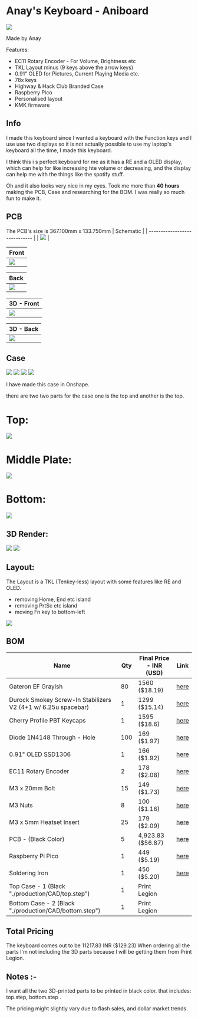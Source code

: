 # Anay's Keyboard - Aniboard

![](images/new_3d_front.png)

Made by Anay

Features:

- EC11 Rotary Encoder - For Volume, Brightness etc
- TKL Layout minus (9 keys above the arrow keys)
- 0.91" OLED for Pictures, Current Playing Media etc.
- 78x keys
- Highway & Hack Club Branded Case
- Raspberry Pico
- Personalised layout
- KMK firmware

## Info

I made this keyboard since I wanted a keyboard with the Function keys and I use use two displays so it is not actually possible to use my laptop's keyboard all the time, I made this keyboard.

I think this i s perfect keyboard for me as it has a RE and a OLED display, which can help for like increasing hte volume or decreasing, and the display can help me with the things like the spotify stuff.

Oh and it also looks very nice in my eyes. Took me more than **40 hours** making the PCB, Case and researching for the BOM. I was really so much fun to make it.

## PCB

The PCB's size is 367.100mm x 133.750mm
| Schematic                     |
| ----------------------------- |
| ![](images/sch.png) |

| Front                     |
| ------------------------- |
| ![](images/pcb_front.png) |

| Back                     |
| ------------------------ |
| ![](images/pcb_back.png) |

| 3D - Front                   |
| ---------------------------- |
| ![](images/new_3d_front.png) |

| 3D - Back                   |
| --------------------------- |
| ![](images/3d_back.png) |

## Case

  ![](assets/Case/top.png)
  ![](assets/Case/middle_plate.png)
  ![](assets/Case/bottom.png)
  ![](assets/Case/assembled.png)

I have made this case in Onshape.

there are two two parts for the case one is the top and another is the top.

# Top:

![](images/case_top.png)

# Middle Plate:

![](images/plate.png)

# Bottom:

![](images/Case/cae_bottom.png)

## 3D Render:

![](images/3dcase_front.png)
![](images/3dcase_bottom.png)

## Layout:

The Layout is a TKL (Tenkey-less) layout with some features like RE and OLED.

- removing Home, End etc island
- removing PrtSc etc island
- moving Fn key to bottom-left

![](images/layout.png)

## BOM

| Name                                                          | Qty | Final Price - INR (USD) | Link                                                                                                                        |
| ------------------------------------------------------------- | --- | ----------------------- | ----------------------------------------------------------------------------------------------------------                  |
| Gateron EF Grayish                                            | 80  | 1560 ($18.19)           | [here](https://neomacro.in/products/gateron-ef-grayish)                                                                     |
| Durock Smokey Screw-In Stabilizers V2 (4+1 w/ 6.25u spacebar) | 1   | 1299 ($15.14)           | [here](https://stackskb.com/store/durock-smokey-screw-in-stabilizers-v2/)                                                   |
| Cherry Profile PBT Keycaps                                    | 1   | 1595 ($18.6)            | [here](https://stackskb.com/store/veekos-gradient-keycaps-cherry-profile-135-keys)                                          |
| Diode 1N4148 Through - Hole                                   | 100 | 169 ($1.97)             | [here](https://amzn.in/d/j3eLvoh)                                                                                           |
| 0.91" OLED SSD1306                                            | 1   | 166 ($1.92)             | [here](https://amzn.in/d/3cISYEV)                                                                                           |
| EC11 Rotary Encoder                                           | 2   | 178 ($2.08)             | [here](https://amzn.in/d/hVRxzij)                                                                                           |
| M3 x 20mm Bolt                                                | 15  | 149 ($1.73)             | [here](https://amzn.in/d/8GRQWAB)                                                                                           |
| M3 Nuts                                                       | 8   | 100 ($1.16)             | [here](https://amzn.in/d/7UQtsm8)                                                                                           |
| M3 x 5mm Heatset Insert                                       | 25  | 179 ($2.09)             | [here](https://amzn.in/d/ixybuAc)                                                                                           |
| PCB - (Black Color)                                           | 5   | 4,923.83 ($56.87)       | [here](https://hc-cdn.hel1.your-objectstorage.com/s/v3/74e4c45af47010a7cc1c4b92517cf708e2c89ca2_swappy-20250622-232946.png) |
| Raspberry Pi Pico                                             | 1   | 449 ($5.19)             | [here](http://amazon.in/Raspberry-Pi-Headers-Soldered-Micro/dp/B08WPNM7JB/ref=sr_1_2?sr=8-2)                                |
| Soldering Iron                                                | 1   | 450 ($5.20)             | [here](https://www.amazon.in/INDITRUST-Soldering-adjustable-Temperature-Controlled/dp/B0DP7GJ5YK/ref=sr_1_9?sr=8-9)         |
| Top Case - 1 (Black "./production/CAD/top.step")              | 1   | Print Legion            |
| Bottom Case - 2 (Black "./production/CAD/bottom.step")        | 1   | Print Legion            |

## Total Pricing

The keyboard comes out to be 11217.83 INR ($129.23) When ordering all the parts I'm not including  the 3D parts because I will be getting them from Print Legion.

## Notes :-

I want all the two 3D-printed parts to be printed in black color. that includes: top.step, bottom.step .

The pricing might slightly vary due to flash sales, and dollar market trends.
